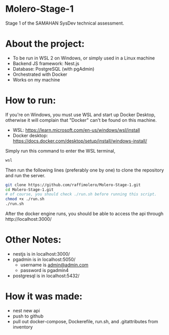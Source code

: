 # Molero-Stage-1

Stage 1 of the SAMAHAN SysDev technical assessment.

# About the project:

- To be run in WSL 2 on Windows, or simply used in a Linux machine
- Backend JS framework: Nest.js
- Database: PostgreSQL (with pgAdmin)
- Orchestrated with Docker
- Works on my machine

# How to run:

If you're on Windows, you must use WSL and start up Docker Desktop,
otherwise it will complain that "Docker" can't be found on this machine.

- WSL: https://learn.microsoft.com/en-us/windows/wsl/install
- Docker desktop: https://docs.docker.com/desktop/setup/install/windows-install/

Simply run this command to enter the WSL terminal,

```bat
wsl
```

Then run the following lines (preferably one by one) to clone the repository and run the server.

```sh
git clone https://github.com/raffimolero/Molero-Stage-1.git
cd Molero-Stage-1.git
# of course, you should check ./run.sh before running this script.
chmod +x ./run.sh
./run.sh
```

After the docker engine runs, you should be able to access the api through http://localhost:3000/

# Other Notes:

- nestjs is in localhost:3000/
- pgadmin is in localhost:5050/
  - username is admin@admin.com
  - password is pgadmin4
- postgresql is in localhost:5432/

# How it was made:

- nest new api
- push to github
- pull out docker-compose, Dockerefile, run.sh, and .gitattributes from inventory
